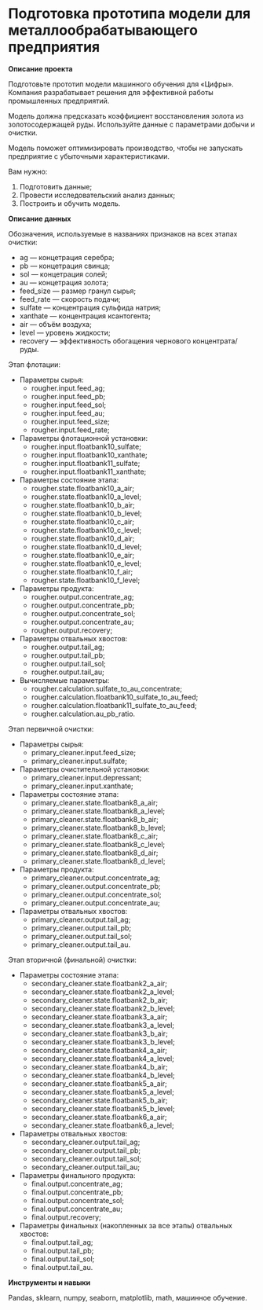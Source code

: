 # Подготовка прототипа модели для металлообрабатывающего предприятия

**Описание проекта**

Подготовьте прототип модели машинного обучения для «Цифры». Компания разрабатывает решения для эффективной работы промышленных предприятий.

Модель должна предсказать коэффициент восстановления золота из золотосодержащей руды. Используйте данные с параметрами добычи и очистки.

Модель поможет оптимизировать производство, чтобы не запускать предприятие с убыточными характеристиками.

Вам нужно:

1. Подготовить данные;
2. Провести исследовательский анализ данных;
3. Построить и обучить модель.

**Описание данных**

Обозначения, используемые в названиях признаков на всех этапах очистки:
- ag &mdash; концетрация серебра;
- pb &mdash; концетрация свинца;
- sol &mdash; концетрация солей;
- au &mdash; концетрация золота;
- feed_size &mdash; размер гранул сырья;
- feed_rate &mdash; скорость подачи;
- sulfate &mdash; концентрация сульфида натрия;
- xanthate &mdash; концентрация ксантогента;
- air &mdash; объём воздуха;
- level &mdash; уровень жидкости;
- recovery &mdash; эффективность обогащения чернового концентрата/руды.

Этап флотации:
- Параметры сырья:
    - rougher.input.feed_ag;
    - rougher.input.feed_pb;
    - rougher.input.feed_sol;
    - rougher.input.feed_au;
    - rougher.input.feed_size;
    - rougher.input.feed_rate;
- Параметры флотационной установки:
    - rougher.input.floatbank10_sulfate;
    - rougher.input.floatbank10_xanthate;
    - rougher.input.floatbank11_sulfate;
    - rougher.input.floatbank11_xanthate;
- Параметры состояние этапа:
    - rougher.state.floatbank10_a_air;
    - rougher.state.floatbank10_a_level;
    - rougher.state.floatbank10_b_air;
    - rougher.state.floatbank10_b_level;
    - rougher.state.floatbank10_c_air;
    - rougher.state.floatbank10_c_level;
    - rougher.state.floatbank10_d_air;
    - rougher.state.floatbank10_d_level;
    - rougher.state.floatbank10_e_air;
    - rougher.state.floatbank10_e_level;
    - rougher.state.floatbank10_f_air;
    - rougher.state.floatbank10_f_level;
- Параметры продукта:
    - rougher.output.concentrate_ag;
    - rougher.output.concentrate_pb;
    - rougher.output.concentrate_sol;
    - rougher.output.concentrate_au;
    - rougher.output.recovery;
- Параметры отвальных хвостов:
    - rougher.output.tail_ag;
    - rougher.output.tail_pb;
    - rougher.output.tail_sol;
    - rougher.output.tail_au;
- Вычисляемые параметры:
    - rougher.calculation.sulfate_to_au_concentrate;
    - rougher.calculation.floatbank10_sulfate_to_au_feed;
    - rougher.calculation.floatbank11_sulfate_to_au_feed;
    - rougher.calculation.au_pb_ratio.

Этап первичной очистки:
- Параметры сырья:
    - primary_cleaner.input.feed_size;
    - primary_cleaner.input.sulfate;
- Параметры очистительной установки:
    - primary_cleaner.input.depressant;
    - primary_cleaner.input.xanthate;
- Параметры состояние этапа:
    - primary_cleaner.state.floatbank8_a_air;
    - primary_cleaner.state.floatbank8_a_level;
    - primary_cleaner.state.floatbank8_b_air;
    - primary_cleaner.state.floatbank8_b_level;
    - primary_cleaner.state.floatbank8_c_air;
    - primary_cleaner.state.floatbank8_c_level;
    - primary_cleaner.state.floatbank8_d_air;
    - primary_cleaner.state.floatbank8_d_level;
- Параметры продукта:
    - primary_cleaner.output.concentrate_ag;
    - primary_cleaner.output.concentrate_pb;
    - primary_cleaner.output.concentrate_sol;
    - primary_cleaner.output.concentrate_au;
- Параметры отвальных хвостов:
    - primary_cleaner.output.tail_ag;
    - primary_cleaner.output.tail_pb;
    - primary_cleaner.output.tail_sol;
    - primary_cleaner.output.tail_au.

Этап вторичной (финальной) очистки:
- Параметры состояние этапа:
    - secondary_cleaner.state.floatbank2_a_air;
    - secondary_cleaner.state.floatbank2_a_level;
    - secondary_cleaner.state.floatbank2_b_air;
    - secondary_cleaner.state.floatbank2_b_level;
    - secondary_cleaner.state.floatbank3_a_air;
    - secondary_cleaner.state.floatbank3_a_level;
    - secondary_cleaner.state.floatbank3_b_air;
    - secondary_cleaner.state.floatbank3_b_level;
    - secondary_cleaner.state.floatbank4_a_air;
    - secondary_cleaner.state.floatbank4_a_level;
    - secondary_cleaner.state.floatbank4_b_air;
    - secondary_cleaner.state.floatbank4_b_level;
    - secondary_cleaner.state.floatbank5_a_air;
    - secondary_cleaner.state.floatbank5_a_level;
    - secondary_cleaner.state.floatbank5_b_air;
    - secondary_cleaner.state.floatbank5_b_level;
    - secondary_cleaner.state.floatbank6_a_air;
    - secondary_cleaner.state.floatbank6_a_level;
- Параметры отвальных хвостов:
    - secondary_cleaner.output.tail_ag;
    - secondary_cleaner.output.tail_pb;
    - secondary_cleaner.output.tail_sol;
    - secondary_cleaner.output.tail_au;
- Параметры финального продукта:
    - final.output.concentrate_ag;
    - final.output.concentrate_pb;
    - final.output.concentrate_sol;
    - final.output.concentrate_au;
    - final.output.recovery;
- Параметры финальных (накопленных за все этапы) отвальных хвостов:   
    - final.output.tail_ag;
    - final.output.tail_pb;
    - final.output.tail_sol;
    - final.output.tail_au.

**Инструменты и навыки**

Pandas, sklearn, numpy, seaborn, matplotlib, math, машинное обучение.
